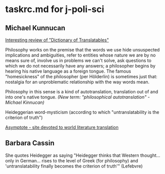 # taskrc.md for j-poli-sci

## Michael Kunnucan
[Interesting review of "Dictionary of Translatables"](https://www.asymptotejournal.com/criticism/barbara-cassin-dictionary-of-untranslatables-a-philosophical-lexicon/)

Philosophy works on the premise that the words we use hide unsuspected implications and ambiguities, refer to entities whose nature we are by no means sure of, involve us in problems we can't solve, ask questions to which we do not necessarily have any answers; a philosopher begins by hearing his native language as a foreign tongue. The famous "homesickness" of the philosopher (per Hölderlin) is sometimes just that: nostalgia for an unproblematic relationship with the way words mean.

 Philosophy in this sense is a kind of autotranslation, translation out of and into one's native tongue.
 *(New term: "philosophical autotranslation" - Michael Kinnucan)*

Heideggerian word-mysticism (according to which "untranslatability is the criterion of truth")

[Asymptote - site devoted to world literature translation](https://www.asymptotejournal.com/about/)

## Barbara Cassin
She quotes Heidegger as saying "Heidegger thinks that Western thought... only in German... rises to the level of Greek (for philosophy) and 'untranslatability finally becomes the criterion of truth'" (Lefebvre)
